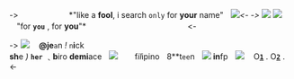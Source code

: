 ->ㅤㅤㅤㅤㅤㅤㅤ*"like a **fool**, i search ``only`` for **your** name"*ㅤ![](https://media.discordapp.net/attachments/1067495949838057553/1080092182519746611/imageedit_4_6356826265.gif)<-
-> ![](https://i.imgur.com/4vnOPTq.gif) 
![](https://mikejima.crd.co/assets/images/shadow/b6470b48.gif?v=0ef41667)ㅤ*"for **``you``** , for **you**"*ㅤㅤㅤㅤㅤㅤㅤㅤㅤㅤㅤㅤㅤㅤ<-

-> ![](https://64.media.tumblr.com/42628c662ebe55c1c62e4af08f77e71d/f77117d3bb56eb90-f7/s75x75_c1/a9565071d410033ba9f210d8fbfc572194bad8b4.gifv)ㅤ **@je**``a``n _!_ ``n``**i**ck  
**sh**e *)* **``her``** ﹑**b**iro **demi**aceㅤ![](https://mikejima.crd.co/assets/images/shadow/fc8a4a96.gif?v=0ef41667)ㅤㅤ
f*il*ipino*ㅤ*8**t``ee``nㅤ![](https://mikejima.crd.co/assets/images/shadow/8bdc2198.gif?v=0ef41667) 
 **in**fp*ㅤ![](https://mikejima.crd.co/assets/images/shadow/4e3b7f99.png?v=0ef41667) ㅤ*O[**``1``**](/kirsteins) . O[**``2``**](/https://www.last.fm/user/jvongs) . <-